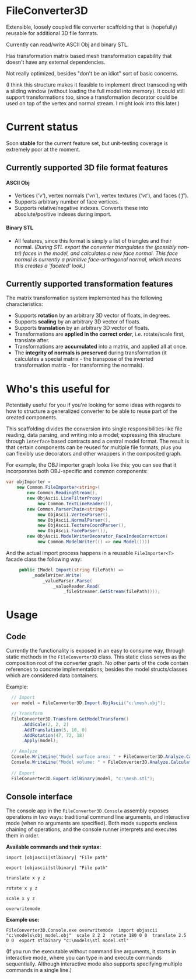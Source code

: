 # FileConverter3D

Extensible, loosely coupled file converter scaffolding that is (hopefully) reusable for additional 3D file formats.

Currently can read/write ASCII Obj and binary STL.

Has transformation matrix based mesh transformation capability that doesn't have any external dependencies.

Not really optimized, besides "don't be an idiot" sort of basic concerns.

(I think this structure makes it feasible to implement direct transcoding with a sliding window (without loading the full model into memory). It could still support transformations too, since a transformation decorator could be used on top of the vertex and normal stream. I might look into this later.)

# Current status

Soon **stable** for the current feature set, but unit-testing coverage is extremely poor at the moment.

## Currently supported 3D file format features

#### ASCII Obj

- Vertices (*'v'*), vertex normals (*'vn'*), vertex textures (*'vt'*), and faces (*'f'*).
- Supports arbitrary number of face vertices.
- Supports relative/negative indexes. Converts these into absolute/positive indexes during import.

#### Binary STL

- All features, since this format is simply a list of triangles and their normal. *(During STL export the converter triangulates the (possibly non-tri) faces in the model, and calculates a new face normal. This face normal is currently a primitive face-orthogonal normal, which means this creates a 'faceted' look.)*

## Currently supported transformation features

The matrix transformation system implemented has the following characteristics:

- Supports **rotation** by an arbitrary 3D vector of floats, in degrees.
- Supports **scaling** by an arbitrary 3D vector of floats.
- Supports **translation** by an arbitrary 3D vector of floats.
- Transformations are **applied in the correct order**, i.e. rotate/scale first, translate after.
- Transformations are **accumulated** into a matrix, and applied all at once.
- The **integrity of normals is preserved** during transformation (it calculates a special matrix - the transpose of the inverted transformation matrix - for transforming the normals).

# Who's this useful for

Potentially useful for you if you're looking for some ideas with regards to how to structure a generalized converter to be able to reuse part of the created components.

This scaffolding divides the conversion into single responsibilities like file reading, data parsing, and writing into a model; expressing this structure through `interface` based contracts and a central model format. The result is that certain components can be reused for multiple file formats, plus you can flexibly use decorators and other wrappers in the composited graph. 

For example, the OBJ importer graph looks like this; you can see that it incorporates both OBJ-specific and common components:

```csharp
var objImporter =
    new Common.FileImporter<string>(
        new Common.ReadingStream(),
        new ObjAscii.LineFilterProxy(
            new Common.TextLineReader()),
        new Common.ParserChain<string>(
            new ObjAscii.VertexParser(),
            new ObjAscii.NormalParser(),
            new ObjAscii.TextureCoordParser(),
            new ObjAscii.FaceParser()),
        new ObjAscii.ModelWriterDecorator_FaceIndexCorrection(
            new Common.ModelWriter(() => new Model())))
```

And the actual import process happens in a reusable `FileImporter<T>` facade class the following way:

```csharp
     public IModel Import(string filePath) => 
          _modelWriter.Write(
              _valueParser.Parse(
                  _valueReader.Read(
                      _fileStreamer.GetStream(filePath))));
```

# Usage

## Code
Currently the functionality is exposed in an easy to consume way, through static methods in the `FileConverter3D` class. This static class serves as the composition root of the converter graph. No other parts of the code contain references to concrete implementations; besides the model structs/classes which are considered data containers.

Example:

```csharp
  // Import
  var model = FileConverter3D.Import.ObjAscii("c:\mesh.obj");

  // Transform
  FileConverter3D.Transform.GetModelTransform()
      .AddScale(2, 2, 2)
      .AddTranslation(5, 10, 0)
      .AddRotation(47, 72, 18)
      .Apply(model);

  // Analyze
  Console.WriteLine("Model surface area: " + FileConverter3D.Analyze.CalculateSurfaceArea(model));
  Console.WriteLine("Model volume: " + FileConverter3D.Analyze.CalculateVolume(model));
  
  // Export
  FileConverter3D.Export.StlBinary(model, "c:\mesh.stl");
```

## Console interface

The console app in the `FileConverter3D.Console` assembly exposes operations in two ways: traditional command line arguments, and interactive mode (when no arguments are specified). Both mode supports endless chaining of operations, and the console runner interprets and executes them in order.

**Available commands and their syntax:**

`import [objascii|stlbinary] "File path"`

`export [objascii|stlbinary] "File path"`

`translate x y z`

`rotate x y z`

`scale x y z`

`overwritemode`

**Example use:**

`FileConverter3D.Console.exe overwritemode  import objascii "c:\models\obj model.obj"  scale 2 2 2  rotate 180 0 0  translate 2.5 0 0  export stlbinary "c:\models\stl model.stl"`

(If you run the executable without command line arguments, it starts in interactive mode, where you can type in and execute commands sequentially. Although interactive mode also supports specifying multiple commands in a single line.)

